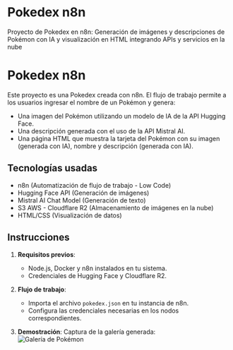# Pokedex n8n
Proyecto de Pokedex en n8n: Generación de imágenes y descripciones de Pokémon con IA y visualización en HTML integrando APIs y servicios en la nube
# Pokedex n8n

Este proyecto es una Pokedex creada con n8n. El flujo de trabajo permite a los usuarios ingresar el nombre de un Pokémon y genera:

- Una imagen del Pokémon utilizando un modelo de IA de la API Hugging Face.
- Una descripción generada con el uso de la API Mistral AI.
- Una página HTML que muestra la tarjeta del Pokémon con su imagen (generada con IA), nombre y descripción (generada con IA).

## Tecnologías usadas
- n8n (Automatización de flujo de trabajo - Low Code)
- Hugging Face API (Generación de imágenes)
- Mistral AI Chat Model (Generación de texto)
- S3 AWS - Cloudflare R2 (Almacenamiento de imágenes en la nube)
- HTML/CSS (Visualización de datos)

## Instrucciones
1. **Requisitos previos**:
   - Node.js, Docker y n8n instalados en tu sistema.
   - Credenciales de Hugging Face y Cloudflare R2.

2. **Flujo de trabajo**:
   - Importa el archivo `pokedex.json` en tu instancia de n8n.
   - Configura las credenciales necesarias en los nodos correspondientes.

3. **Demostración**:
   Captura de la galería generada:  
   ![Galería de Pokémon](assets/screenshots/pokedex-preview.png)
